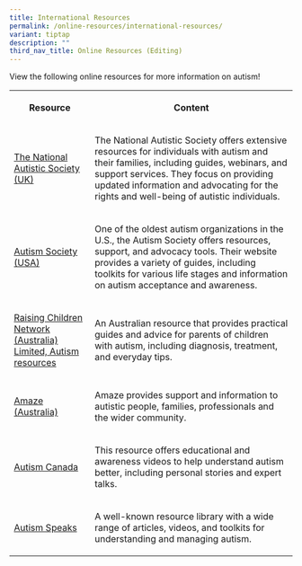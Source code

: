 ```yaml
---
title: International Resources
permalink: /online-resources/international-resources/
variant: tiptap
description: ""
third_nav_title: Online Resources (Editing)
---
```

<p>View the following online resources for more information on autism!</p>
<table style="minWidth: 50px">
<colgroup>
<col>
<col>
</colgroup>
<tbody>
<tr>
<th rowspan="1" colspan="1">
<p>Resource</p>
</th>
<th rowspan="1" colspan="1">
<p>Content</p>
</th>
</tr>
<tr>
<td rowspan="1" colspan="1">
<p><a href="https://www.autism.org.uk/" rel="noopener nofollow" target="_blank">The National Autistic Society (UK)</a>
</p>
</td>
<td rowspan="1" colspan="1">
<p>The National Autistic Society offers extensive resources for individuals
with autism and their families, including guides, webinars, and support
services. They focus on providing updated information and advocating for
the rights and well-being of autistic individuals.</p>
</td>
</tr>
<tr>
<td rowspan="1" colspan="1">
<p><a href="https://autismsociety.org/resources-by-topic/" rel="noopener nofollow" target="_blank">Autism Society (USA)</a>
</p>
</td>
<td rowspan="1" colspan="1">
<p>One of the oldest autism organizations in the U.S., the Autism Society
offers resources, support, and advocacy tools. Their website provides a
variety of guides, including toolkits for various life stages and information
on autism acceptance and awareness.</p>
</td>
</tr>
<tr>
<td rowspan="1" colspan="1">
<p><a href="https://raisingchildren.net.au/autism" rel="noopener nofollow" target="_blank">Raising Children Network (Australia) Limited, Autism resources</a>
</p>
</td>
<td rowspan="1" colspan="1">
<p>An Australian resource that provides practical guides and advice for parents
of children with autism, including diagnosis, treatment, and everyday tips.</p>
</td>
</tr>
<tr>
<td rowspan="1" colspan="1">
<p><a href="https://www.amaze.org.au/training/social-scripts/" rel="noopener nofollow" target="_blank">Amaze (Australia)</a>
</p>
</td>
<td rowspan="1" colspan="1">
<p>Amaze provides support and information to autistic people, families, professionals
and the wider community.</p>
</td>
</tr>
<tr>
<td rowspan="1" colspan="1">
<p><a href="https://www.autismcanada.org/acresources" rel="noopener nofollow" target="_blank">Autism Canada</a>
</p>
</td>
<td rowspan="1" colspan="1">
<p>This resource offers educational and awareness videos to help understand
autism better, including personal stories and expert talks.</p>
</td>
</tr>
<tr>
<td rowspan="1" colspan="1">
<p><a href="https://www.autismspeaks.org/directory" rel="noopener nofollow" target="_blank">Autism Speaks</a>
</p>
</td>
<td rowspan="1" colspan="1">
<p>A well-known resource library with a wide range of articles, videos, and
toolkits for understanding and managing autism.</p>
</td>
</tr>
</tbody>
</table>
<p></p>
